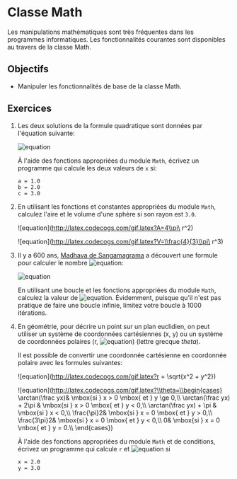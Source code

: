 Classe Math
===========

Les manipulations mathématiques sont très fréquentes dans les programmes
informatiques. Les fonctionnalités courantes sont disponibles au travers de la
classe Math.

Objectifs
---------

* Manipuler les fonctionnalités de base de la classe Math.

Exercices
---------

1. Les deux solutions de la formule quadratique sont données par l'équation suivante:

    ![equation](http://latex.codecogs.com/gif.latex?x=\\frac{-b\\pm\\sqrt{b^2-4ac}}{2a})

    À l'aide des fonctions appropriées du module `Math`, écrivez un programme qui calcule les deux valeurs de `x` si:
    ```
    a = 1.0
    b = 2.0
    c = 3.0
    ```

2. En utilisant les fonctions et constantes appropriées du module `Math`, calculez
   l'aire et le volume d'une sphère si son rayon est `3.0`.

    ![equation](http://latex.codecogs.com/gif.latex?A=4\\pi\ r^2)

    ![equation](http://latex.codecogs.com/gif.latex?V=\\frac{4}{3}\\pi\ r^3)

3. Il y a 600 ans, [Madhava de Sangamagrama](https://fr.wikipedia.org/wiki/Madhava_de_Sangamagrama) a découvert
   une formule pour calculer le nombre ![equation](http://latex.codecogs.com/gif.latex?\\pi):

    ![equation](http://latex.codecogs.com/gif.latex?\\pi=4\\left(1-\\frac13+\\frac15-\\frac17+\\cdots\\right)=4\\sum_{k=0}^{\\infty}\\frac{(-1)^k}{2k+1})

    En utilisant une boucle et les fonctions appropriées du module `Math`, calculez la valeur de ![equation](http://latex.codecogs.com/gif.latex?\\pi). Évidemment, puisque qu'il n'est pas pratique de faire une boucle infinie, limitez votre boucle à 1000 itérations.

4. En géométrie, pour décrire un point sur un plan euclidien, on peut utiliser
   un système de coordonnées cartésiennes (x, y) ou un système de coordonnées
   polaires (r, ![equation](http://latex.codecogs.com/gif.latex?\\theta)) (lettre grecque _theta_).

    Il est possible de convertir une coordonnée cartésienne en coordonnée polaire avec les formules suivantes:

    ![equation](http://latex.codecogs.com/gif.latex?r = \\sqrt{x^2 + y^2})

    ![equation](http://latex.codecogs.com/gif.latex?\\theta=\\begin{cases}
    \\arctan(\\frac yx)& \\mbox{si } x > 0 \\mbox{ et } y \\ge 0,\\\\
    \\arctan(\\frac yx) + 2\\pi & \\mbox{si } x > 0 \\mbox{ et } y < 0,\\\\
    \\arctan(\\frac yx) + \\pi  & \\mbox{si } x < 0,\\\\
    \\frac{\\pi}2& \\mbox{si } x = 0 \\mbox{ et } y > 0,\\\\
    \\frac{3\\pi}2& \\mbox{si } x = 0 \\mbox{ et } y < 0,\\\\
    0& \\mbox{si } x = 0 \\mbox{ et } y = 0.\\\\
    \\end{cases})

    À l'aide des fonctions appropriées du module `Math` et de conditions, écrivez un programme qui calcule `r` et ![equation](http://latex.codecogs.com/gif.latex?\\theta) si
    ```
    x = 2.0
    y = 3.0
    ```

<!-- Solutions -->
<!-- --------- -->

<!-- * [Exercices #1 à #4](Solutions.java) -->
